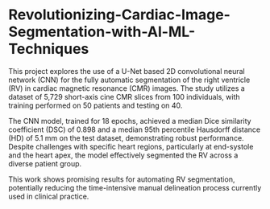 # Revolutionizing-Cardiac-Image-Segmentation-with-Al-ML-Techniques

This project explores the use of a U-Net based 2D convolutional neural network (CNN) for the fully automatic segmentation of the right ventricle (RV) in cardiac magnetic resonance (CMR) images. The study utilizes a dataset of 5,729 short-axis cine CMR slices from 100 individuals, with training performed on 50 patients and testing on 40.

The CNN model, trained for 18 epochs, achieved a median Dice similarity coefficient (DSC) of 0.898 and a median 95th percentile Hausdorff distance (HD) of 5.1 mm on the test dataset, demonstrating robust performance. Despite challenges with specific heart regions, particularly at end-systole and the heart apex, the model effectively segmented the RV across a diverse patient group.

This work shows promising results for automating RV segmentation, potentially reducing the time-intensive manual delineation process currently used in clinical practice.
